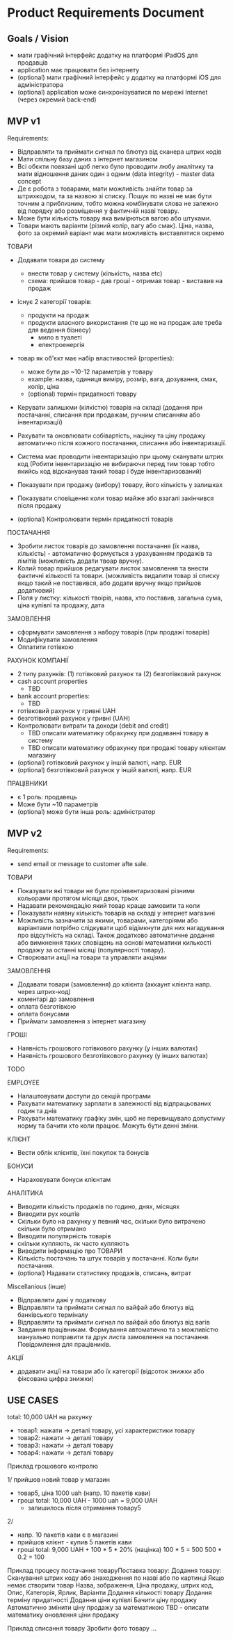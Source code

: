 # Product Requirements Document

## Goals / Vision

- мати графічний інтерфейс додатку на платформі iPadOS для продавців
- application має працювати без інтернету
- (optional) мати графічний інтерфейс у додатку на платформі iOS для адміністратора
- (optional) application може синхронізуватися по мережі Internet (через окремий back-end)

## MVP v1

Requirements:

- Відправляти та приймати сигнал по блютуз від сканера штрих кодів
- Мати спільну базу даних з інтернет магазином
- Всі обєкти повязані щоб легко було проводити любу аналітику та мати відношення даних один з одним (data integrity) - master data concept
- Де є робота з товарами, мати можливість знайти товар за штрихкодом, та за назвою зі списку. Пошук по назві не має бути точним а приблизним, тобто можна комбінувати слова не залежно від порядку або розміщення у фактичній назві товару.
- Може бути кількість товару яка вимірються вагою або штуками.
- Товари мають варіанти (різний колір, вагу або смак). Ціна, назва, фото за окремий варіант має мати можливість виставлятися окремо

ТОВАРИ

- Додавати товари до систему
  - внести товар у систему (кількість, назва etc)
  - схема: прийшов товар - дав гроші - отримав товар - виставив на продаж
- існує 2 категорії товарів:
  - продукти на продаж
  - продукти власного використання (те що не на продаж але треба для ведення бізнесу)
    - мило в туалеті
    - електроенергія
- товар як об'єкт має набір властивостей (properties):
  - може бути до ~10-12 параметрів у товару
  - example: назва, одиниця виміру, розмір, вага, дозування, смак, колір, ціна
  - (optional) термін придатності товару

- Керувати залишкми (кілкістю) товарів на складі (додання при постачанні, списання при продажам, ручним списанням або інвентаризації)
- Рахувати та оновлювати собівартість, націнку та ціну продажу автоматично після кожного постачання, списання або інвентаризації.
- Система має проводити інвентаризацію при цьому сканувати штрих код (Робити інвентаризацію не вибираючи перед тим товар тобто якийсь код відсканував такий товар і буде інвентаризований)
- Показувати при продажу (вибору) товару, його кількість у залишках
- Показувати сповіщення коли товар майже або взагалі закінчився після продажу
- (optional) Контролювати термін придатності товарів

ПОСТАЧАННЯ

- Зробити листок товарів до замовлення постачання (їх назва, кількість) - автоматично формується з урахуванням продажів та лімітів (можливість додати твоар вручну).
- Колий товар прийшов редагувати листок замовлення та внести фактичні кількості та товари. (можливість видалити товар зі списку якщо такий не поставився, або додати вручну якщо прийшов додатковий)
- Поля у листку: кількості твоірів, назва, хто поставив, загальна сума, ціна купівлі та продажу, дата

ЗАМОВЛЕННЯ

- сформувати замовлення з набору товарів (при продажі товарів)
- Модифікувати замовлення
- Оплатити готівкою

РАХУНОК КОМПАНІЇ

- 2 типу рахунків: (1) готівковий рахунок та (2) безготівковий рахунок
- cash account properties
  - TBD
- bank account properties:
  - TBD
- готівковий рахунок у гривні UAH
- безготівковий рахунок у гривні (UAH)
- Контролювати витрати та доходи (debit and credit)
  - TBD описати математику обрахунку при додаванні товару в систему
  - TBD описати математику обрахунку при продажі товару клієнтам магазину 
- (optional) готівковий рахунок у іншій валюті, напр. EUR
- (optional) безготівковий рахунок у іншій валюті, напр. EUR

ПРАЦІВНИКИ

- є 1 роль: продавець
- Може бути ~10 параметрів
- (optional) може бути інша роль: адміністратор

## MVP v2

Requirements:

- send email or message to customer afte sale.

ТОВАРИ

- Показувати які товари не були проінвентаризовані різними кольорами протягом місяця двох, трьох
- Надавати рекомендацію який товар краще замовити та коли
- Показувати наявну кількість товарів на складі у інтернет магазині
- Можливість зазначити за якими, товарами, категоріями або варіантами потрібно слідкувати щоб відімкнути для них нагадування про відсутність на складі. Також додатково автоматичне додання або вимкнення таких сповіщень на основі математики килькості продажу за останні місяці (популярності товару).
- Створювати акції на товари та управляти акціями

ЗАМОВЛЕННЯ

- Додавати товари (замовлення) до клієнта (аккаунт клієнта напр. через штрих-код)
- коментарі до замовлення
- оплата безготівкою
- оплата бонусами
- Приймати замовлення з інтернет магазину

ГРОШІ
- Наявність грошового готівкового рахунку (у інших валютах)
- Наявність грошового безготівкового рахунку (у інших валютах)

TODO

EMPLOYEE
- Налаштовувати доступи до секцій програми
- Рахувати математику зарплати в залежності від відпрацьованих годин та днів
- Рахувати математику графіку змін, щоб не перевищувало допустиму норму та бачити хто коли працює. Можуть бути денні зміни.

КЛІЄНТ

- Вести облік клієнтів, їхні покупок та бонусів

БОНУСИ

- Нараховувати бонуси клієнтам

АНАЛІТИКА
- Виводити кількість продажів по годино, днях, місяцях
- Виводити рух коштів
- Скільки було на рахунку у певний час, скільки було витрачено скільки було отримано 
- Виводити популярність товарів
- скільки купляють, як часто купляють
- Виводити інформацію про ТОВАРИ
- Кількість постачань та штук товарів у постачанні. Коли були постачання.
- (optional) Надавати статистику продажів, списань, витрат

Miscellanious (інше)

- Відправляти дані у податкову
- Відправляти та приймати сигнал по вайфай або блютуз від банківського терміналу
- Відправляти та приймати сигнал по вайфай або блютуз від вагів
- Завдання працівникам. Формування автоматично та з можливістю мануально поправити та друк листа замовлення на постачання. Повідомлення для працівників.

АКЦІЇ

- додавати акції на товари або їх категорії (відсоток знижки або фіксована цифра знижки)
  
## USE CASES

total: 10,000 UAH на рахунку

- товар1: нажати -> деталі товару, усі характеристики товару
- товар2: нажати -> деталі товару
- товар3: нажати -> деталі товару
- товар4: нажати -> деталі товару 


Приклад грошового контролю

1/ прийшов новий товар у магазин
- товар5, ціна 1000 uah (напр. 10 пакетів кави)
- гроші total: 10,000 UAH - 1000 uah = 9,000 UAH
  - залишилось після отримання товару5

2/ 
- напр. 10 пакетів кави є в магазині
- прийшов клієнт - купив 5 пакетів кави
- гроші total: 9,000 UAH + 100 * 5 * 20% (націнка)
100 * 5 = 500
500 * 0.2 = 100

Приклад процесу постачання товаруПоставка товару:
    Додання товару:
        Сканування штрих коду або знаходження по назві або по картинці
            Якщо немає створити товар
                Назва, зображення, Ціна продажу, штрих код, Опис, Категорія, Ярлик, Варіанти
        Додання кількості товару
        Додання терміну придатності
        Додання ціни купівлі
        Бачити ціну продажу
        Автоматично змінити ціну продажу за математикою
        TBD - описати математику оновлення ціни продажу

Приклад списання товару
  Зробити фото товару
  ...
